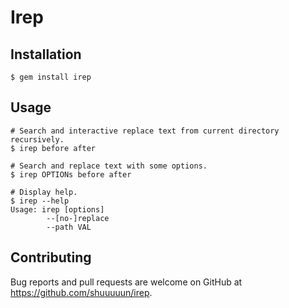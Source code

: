 # Irep

<!-- 
TODO: Write Features.
## Features
 -->

## Installation

    $ gem install irep

## Usage

    # Search and interactive replace text from current directory recursively.
    $ irep before after

    # Search and replace text with some options.
    $ irep OPTIONs before after

    # Display help.
    $ irep --help
    Usage: irep [options]
            --[no-]replace
            --path VAL

## Contributing

Bug reports and pull requests are welcome on GitHub at https://github.com/shuuuuun/irep.
